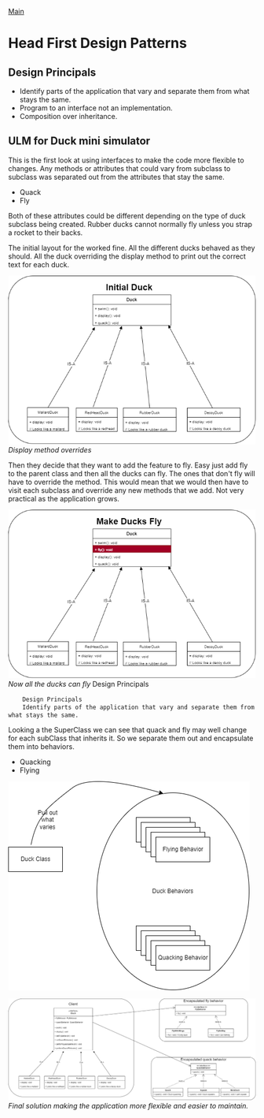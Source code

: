 [Main](../../README.md)
# Head First Design Patterns

## Design Principals
* Identify parts of the application that vary and separate them from what stays the same.
* Program to an interface not an implementation.
* Composition over inheritance.

## ULM for Duck mini simulator

This is the first look at using interfaces to make the code more flexible to changes.
Any methods or attributes that could vary from subclass to subclass was separated out from the attributes that stay the same.

* Quack
* Fly

Both of these attributes could be different depending on the type of duck subclass being created.  Rubber ducks cannot normally fly unless you strap a rocket to their backs.

The initial layout for the worked fine.  All the different ducks behaved as they should. All the duck overriding the display method to print out the correct text for each duck.

![Alt text](InitialDuckApp.png)
*Display method overrides*

Then they decide that they want to add the feature to fly.  Easy just add fly to the parent class and then all the ducks can fly.  The ones that don't fly will have to override the method.  This would mean that we would then have to visit each subclass and override any new methods that we add.  Not very practical as the application grows.

![Alt text](MakeDucksFly.png)
*Now all the ducks can fly*
Design Principals
```
    Design Principals
    Identify parts of the application that vary and separate them from what stays the same.
```
Looking a the SuperClass we can see that quack and fly may well change for each subClass that inherits it.  So we separate them out and encapsulate them into behaviors. 
* Quacking
* Flying

![Alt text](seperate-encapsulate.png)



![Alt text](ChapterOneDucks.png)
*Final solution making the application more flexible and easier to maintain.*